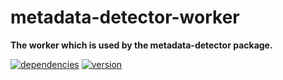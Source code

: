 # metadata-detector-worker

**The worker which is used by the metadata-detector package.**

[![dependencies](https://img.shields.io/david/chrisguttandin/metadata-detector-worker.svg?style=flat-square)](https://www.npmjs.com/package/metadata-detector-worker)
[![version](https://img.shields.io/npm/v/metadata-detector-worker.svg?style=flat-square)](https://www.npmjs.com/package/metadata-detector-worker)

